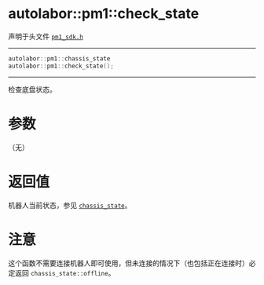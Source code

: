 # autolabor::pm1::check_state

声明于头文件 [`pm1_sdk.h`](https://github.com/autolaborcenter/pm1_sdk/blob/master/src/main/pm1_sdk.h)

---

```c++
autolabor::pm1::chassis_state
autolabor::pm1::check_state();
```

---

检查底盘状态。

# 参数

（无）

# 返回值

机器人当前状态，参见 [`chassis_state`](chassis_state)。

# 注意

这个函数不需要连接机器人即可使用，但未连接的情况下（也包括正在连接时）必定返回 `chassis_state::offline`。